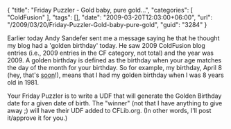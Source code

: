 {
	"title": "Friday Puzzler - Gold baby, pure gold...",
	"categories": [
		"ColdFusion"
	],
	"tags": [],
	"date": "2009-03-20T12:03:00+06:00",
	"url": "/2009/03/20/Friday-Puzzler-Gold-baby-pure-gold",
	"guid": "3284"
}

Earlier today Andy Sandefer sent me a message saying he that he thought my blog had a 'golden birthday' today. He saw 2009 ColdFusion blog entries (i.e., 2009 entries in the CF category, not total) and the year was 2009. A golden birthday is defined as the birthday when your age matches the day of the month for your birthday. So for example, my birthday, April 8 (hey, that's <a href="http://www.amazon.com/gp/registry/wishlist/ref=cm_gift_gno_wl_hp">soon</a>!), means that I had my golden birthday when I was 8 years old in 1981. 

Your Friday Puzzler is to write a UDF that will generate the Golden Birthday date for a given date of birth. The "winner" (not that I have anything to give away ;) will have their UDF added to CFLib.org. (In other words, I'll post it/approve it for you.)